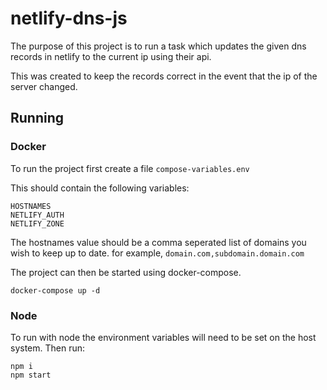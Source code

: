 # netlify-dns-js

The purpose of this project is to run a task which updates the given dns records in netlify to the current ip using their api.

This was created to keep the records correct in the event that the ip of the server changed.

## Running
### Docker
To run the project first create a file `compose-variables.env`

This should contain the following variables:
```
HOSTNAMES
NETLIFY_AUTH
NETLIFY_ZONE
```

The hostnames value should be a comma seperated list of domains you wish to keep up to date. for example, `domain.com,subdomain.domain.com`

The project can then be started using docker-compose.
```
docker-compose up -d
```

### Node
To run with node the environment variables will need to be set on the host system. Then run:
```
npm i
npm start
```
